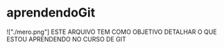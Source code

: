 # aprendendoGit
!["./mero.png"] 
ESTE ARQUIVO TEM COMO OBJETIVO DETALHAR O QUE ESTOU APRENDENDO NO CURSO DE GIT

